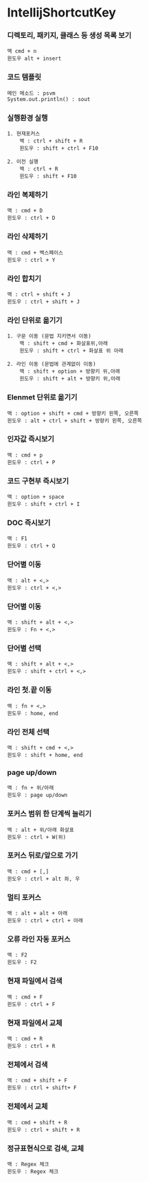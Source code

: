 # IntellijShortcutKey

### 디렉토리, 패키지, 클래스 등 생성 목록 보기
    맥 cmd + n
    윈도우 alt + insert

### 코드 템플릿
    메인 메소드 : psvm
    System.out.println() : sout

### 실행환경 실행
    1. 현재포커스
        맥 : ctrl + shift + R
        윈도우 : shift + ctrl + F10

    2. 이전 실행
        맥 : ctrl + R
        윈도우 : shift + F10

### 라인 복제하기
    맥 : cmd + D
    윈도우 : ctrl + D

### 라인 삭제하기
    맥 : cmd + 백스페이스
    윈도우 : ctrl + Y

### 라인 합치기
    맥 : ctrl + shift + J
    윈도우 : ctrl + shift + J

### 라인 단위로 옮기기
    1. 구문 이동 (문법 지키면서 이동)
        맥 : shift + cmd + 화살표위,아래
        윈도우 : shift + ctrl + 화살표 위 아래

    2. 라인 이동 (문법에 관계없이 이동)
        맥 : shift + option + 방향키 위,아래
        윈도우 : shift + alt + 방향키 위,아래

### Elenmet 단위로 옮기기
    맥 : option + shift + cmd + 방향키 왼쪽, 오른쪽
    윈도우 : alt + ctrl + shift + 방향키 왼쪽, 오른쪽

### 인자값 즉시보기
    맥 : cmd + p
    윈도우 : ctrl + P

### 코드 구현부 즉시보기 
    맥 : option + space
    윈도우 : shift + ctrl + I

### DOC 즉시보기
    맥 : F1
    윈도우 : ctrl + Q

### 단어별 이동
    맥 : alt + <,>
    윈도우 : ctrl + <,>

### 단어별 이동
    맥 : shift + alt + <,>
    윈도우 : Fn + <,>

### 단어별 선택
    맥 : shift + alt + <,>
    윈도우 : shift + ctrl + <,>

### 라인 첫.끝 이동
    맥 : fn + <,>
    윈도우 : home, end

### 라인 전체 선택
    맥 : shift + cmd + <,>
    윈도우 : shift + home, end

### page up/down
    맥 : fn + 위/아래
    윈도우 : page up/down

### 포커스 범위 한 단계씩 늘리기
    맥 : alt + 위/아래 화살표
    윈도우 : ctrl + W(위)

### 포커스 뒤로/앞으로 가기
    맥 : cmd + [,]
    윈도우 : ctrl + alt 좌, 우

### 멀티 포커스
    맥 : alt + alt + 아래
    윈도우 : ctrl + ctrl + 아래
 
### 오류 라인 자동 포커스
    맥 : F2
    윈도우 : F2

### 현재 파일에서 검색
    맥 : cmd + F
    윈도우 : ctrl + F

### 현재 파일에서 교체 
    맥 : cmd + R
    윈도우 : ctrl + R

### 전체에서 검색
    맥 : cmd + shift + F
    윈도우 : ctrl + shift+ F

### 전체에서 교체
    맥 : cmd + shift + R
    윈도우 : ctrl + shift + R

### 정규표현식으로 검색, 교체
    맥 : Regex 체크
    윈도우 : Regex 체크 



 

    

        

    
